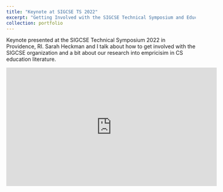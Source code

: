 ```yaml
---
title: "Keynote at SIGCSE TS 2022"
excerpt: "Getting Involved with the SIGCSE Technical Symposium and Education Research<br/><img src='/images/sigcse2022.png'>"
collection: portfolio
---
```


Keynote presented at the SIGCSE Technical Symposium 2022 in Providence, RI.  Sarah Heckman and I talk about how to get involved with the SIGCSE organization and a bit about our research into empricisim in CS education literature. 

<iframe width="560" height="315" src="https://www.youtube.com/embed/OROhrFF3qxM" title="YouTube video player" frameborder="0" allow="accelerometer; autoplay; clipboard-write; encrypted-media; gyroscope; picture-in-picture; web-share" allowfullscreen></iframe>